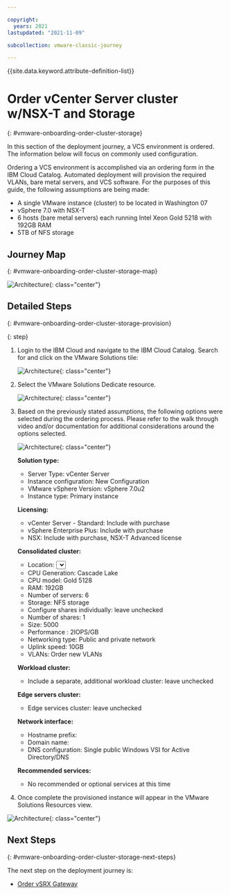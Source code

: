 ```yaml
---

copyright:
  years: 2021
lastupdated: "2021-11-09"

subcollection: vmware-classic-journey

---
```


{{site.data.keyword.attribute-definition-list}}

# Order vCenter Server cluster w/NSX-T and Storage
{: #vmware-onboarding-order-cluster-storage}

In this section of the deployment journey, a VCS environment is ordered. The information below will focus on commonly used configuration. 

Ordering a VCS environment is accomplished via an ordering form in the IBM Cloud Catalog. Automated deployment will provision the required VLANs, bare metal servers, and VCS software. For the purposes of this guide, the following assumptions are being made:

- A single VMware instance (cluster) to be located in Washington 07 
- vSphere 7.0 with NSX-T
- 6 hosts (bare metal servers) each running Intel Xeon Gold 5218 with 192GB RAM
- 5TB of NFS storage 

## Journey Map
{: #vmware-onboarding-order-cluster-storage-map}

![Architecture](images/solution-vmware-onboarding-hidden/order-cluster/journey-map.png){: class="center"}

## Detailed Steps
{: #vmware-onboarding-order-cluster-storage-provision}

{: step}

1. Login to the IBM Cloud and navigate to the IBM Cloud Catalog. Search for and click on the VMware Solutions tile:

   ![Architecture](images/solution-vmware-onboarding-hidden/order-cluster/catalog-tile.png){: class="center"}
   
   
   
1. Select the VMware Solutions Dedicate resource.

   ![Architecture](images/solution-vmware-onboarding-hidden/order-cluster/vmware-sol-dedicated-tile.png){: class="center"}
   
   
   
1. Based on the previously stated assumptions, the following options were selected during the ordering process. Please refer to the walk through video and/or documentation for additional considerations around the options selected.

   ![Architecture](images/solution-vmware-onboarding-hidden/order-cluster/order-vcenter-server.png){: class="center"}

   

   **Solution type:**

   * Server Type: vCenter Server
   * Instance configuration: New Configuration
   * VMware vSphere Version: vSphere 7.0u2
   * Instance type: Primary instance

   **Licensing:**

   * vCenter Server - Standard: Include with purchase
   * vSphere Enterprise Plus:  Include with purchase
   * NSX:  Include with purchase, NSX-T Advanced license

   **Consolidated cluster:**

   - Location: <Select a zone for example wdc07>
   - CPU Generation: Cascade Lake
   - CPU model: Gold 5128
   - RAM: 192GB
   - Number of servers: 6
   - Storage: NFS storage
   - Configure shares individually: leave unchecked
   - Number of shares: 1
   - Size: 5000
   - Performance : 2IOPS/GB
   - Networking type: Public and private network
   - Uplink speed: 10GB
   - VLANs: Order new VLANs

   **Workload cluster:**

   - Include a separate, additional workload cluster: leave unchecked

   **Edge servers cluster:**

   - Edge services cluster: leave unchecked

   **Network interface:**

   - Hostname prefix: <enter a hostname for example esxi-0>
   - Domain name: <enter a domain name for example wdc07.mycompany.local>
   - DNS configuration: Single public Windows VSI for Active Directory/DNS

   **Recommended services:**

   - No recommended or optional services at this time
     

1. Once complete the provisioned instance will appear in the VMware Solutions Resources view. 

![Architecture](images/solution-vmware-onboarding-hidden/order-cluster/provision-completed.png){: class="center"}

<!--#/istutorial#-->


## Next Steps
{: #vmware-onboarding-order-cluster-storage-next-steps}

The next step on the deployment journey is:

* [Order vSRX Gateway](/docs/vmware-classic-journey?topic=vmware-classic-journey-vmware-onboarding-vsrx-gateway)

